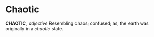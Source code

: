 # Chaotic

**CHAOTIC**, _adjective_ Resembling chaos; confused; as, the earth was originally in a _chaotic_ state.